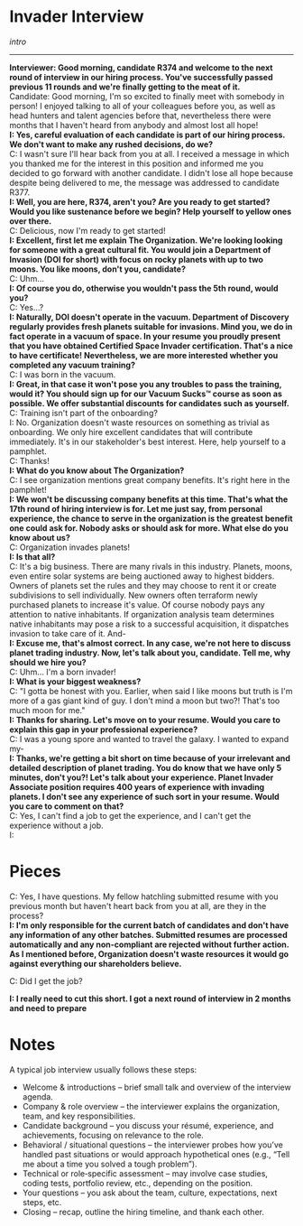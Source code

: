 # Invader Interview

*intro*

---

**Interviewer: Good morning, candidate R374 and welcome to the next round of interview in our hiring process. You've successfully passed previous 11 rounds and we're finally getting to the meat of it.**  
Candidate: Good morning, I'm so excited to finally meet with somebody in person! I enjoyed talking to all of your colleagues before you, as well as head hunters and talent agencies before that, nevertheless there were months that I haven't heard from anybody and almost lost all hope!  
**I: Yes, careful evaluation of each candidate is part of our hiring process. We don't want to make any rushed decisions, do we?**  
C: I wasn't sure I'll hear back from you at all. I received a message in which you thanked me for the interest in this position and informed me you decided to go forward with another candidate. I didn't lose all hope because despite being delivered to me, the message was addressed to candidate R377.  
**I: Well, you are here, R374, aren't you? Are you ready to get started? Would you like sustenance before we begin? Help yourself to yellow ones over there.**  
C: Delicious, now I'm ready to get started!  
**I: Excellent, first let me explain The Organization. We're looking looking for someone with a great cultural fit. You would join a Department of Invasion (DOI for short) with focus on rocky planets with up to two moons. You like moons, don't you, candidate?**  
C: Uhm…  
**I: Of course you do, otherwise you wouldn't pass the 5th round, would you?**  
C: Yes…?  
**I: Naturally, DOI doesn't operate in the vacuum. Department of Discovery regularly provides fresh planets suitable for invasions. Mind you, we do in fact operate in a vacuum of space. In your resume you proudly present that you have obtained Certified Space Invader certification. That's a nice to have certificate! Nevertheless, we are more interested whether you completed any vacuum training?**  
C: I was born in the vacuum.  
**I: Great, in that case it won't pose you any troubles to pass the training, would it? You should sign up for our Vacuum Sucks™ course as soon as possible. We offer substantial discounts for candidates such as yourself.**  
C: Training isn't part of the onboarding?  
I: No. Organization doesn't waste resources on something as trivial as onboarding. We only hire excellent candidates that will contribute immediately. It's in our stakeholder's best interest. Here, help yourself to a pamphlet.  
C: Thanks!  
**I: What do you know about The Organization?**  
C: I see organization mentions great company benefits. It's right here in the pamphlet!  
**I: We won't be discussing company benefits at this time. That's what the 17th round of hiring interview is for. Let me just say, from personal experience, the chance to serve in the organization is the greatest benefit one could ask for. Nobody asks or should ask for more. What else do you know about us?**  
C: Organization invades planets!  
**I: Is that all?**  
C: It's a big business. There are many rivals in this industry. Planets, moons, even entire solar systems are being auctioned away to highest bidders. Owners of planets set the rules and they may choose to rent it or create subdivisions to sell individually. New owners often terraform newly purchased planets to increase it's value. Of course nobody pays any attention to native inhabitants. If organization analysis team determines native inhabitants may pose a risk to a successful acquisition, it dispatches invasion to take care of it. And-  
**I: Excuse me, that's almost correct. In any case, we're not here to discuss planet trading industry. Now, let's talk about you, candidate. Tell me, why should we hire you?**  
C: Uhm… I'm a born invader!  
**I: What is your biggest weakness?**  
C: "I gotta be honest with you. Earlier, when said I like moons but truth is I'm more of a gas giant kind of guy. I don't mind a moon but two?! That's too much moon for me."  
**I: Thanks for sharing. Let's move on to your resume. Would you care to explain this gap in your professional experience?**  
C: I was a young spore and wanted to travel the galaxy. I wanted to expand my-  
**I: Thanks, we're getting a bit short on time because of your irrelevant and detailed description of planet trading. You do know that we have only 5 minutes, don't you?! Let's talk about your experience. Planet Invader Associate position requires 400 years of experience with invading planets. I don't see any experience of such sort in your resume. Would you care to comment on that?**  
C: Yes, I can't find a job to get the experience, and I can't get the experience without a job.  
I:    

# Pieces
C: Yes, I have questions. My fellow hatchling submitted resume with you previous month but haven't heart back from you at all, are they in the process?  
**I: I'm only responsible for the current batch of candidates and don't have any information of any other batches. Submitted resumes are processed automatically and any non-compliant are rejected without further action. As I mentioned before, Organization doesn't waste resources it would go against everything our shareholders believe.**   

C: Did I get the job?

**I: I really need to cut this short. I got a next round of interview in 2 months and need to prepare**   

# Notes

A typical job interview usually follows these steps:   

- Welcome & introductions – brief small talk and overview of the interview agenda.   
- Company & role overview – the interviewer explains the organization, team, and key responsibilities.   
- Candidate background – you discuss your résumé, experience, and achievements, focusing on relevance to the role.   
- Behavioral / situational questions – the interviewer probes how you’ve handled past situations or would approach hypothetical ones (e.g., “Tell me about a time you solved a tough problem”).   
- Technical or role‑specific assessment – may involve case studies, coding tests, portfolio review, etc., depending on the position.   
- Your questions – you ask about the team, culture, expectations, next steps, etc.   
- Closing – recap, outline the hiring timeline, and thank each other.


